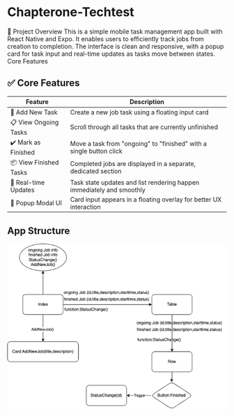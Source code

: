 # Chapterone-Techtest
📱 Project Overview
This is a simple mobile task management app built with React Native and Expo. It enables users to efficiently track jobs from creation to completion. The interface is clean and responsive, with a popup card for task input and real-time updates as tasks move between states.
Core Features
## ✅ Core Features

| Feature               | Description                                                             |
|------------------------|-------------------------------------------------------------------------|
| 📝 Add New Task         | Create a new job task using a floating input card                       |
| 📋 View Ongoing Tasks  | Scroll through all tasks that are currently unfinished                  |
| ✔️ Mark as Finished     | Move a task from "ongoing" to "finished" with a single button click     |
| 📦 View Finished Tasks | Completed jobs are displayed in a separate, dedicated section           |
| 🎯 Real-time Updates   | Task state updates and list rendering happen immediately and smoothly   |
| 🧊 Popup Modal UI      | Card input appears in a floating overlay for better UX interaction      |

## App Structure
![Structure](./structure.png)
